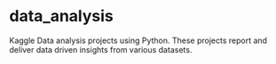 # data_analysis
Kaggle Data analysis projects using Python. These projects report and deliver data driven insights from various datasets.
